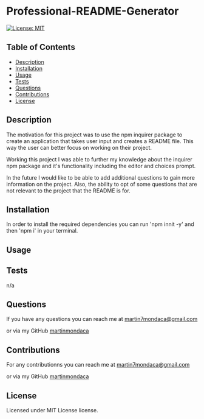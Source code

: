 # Professional-README-Generator

  [![License: MIT](https://img.shields.io/badge/License-MIT-yellow.svg)](https://opensource.org/licenses/MIT)

  ## Table of Contents
  * [Description](#description)
  * [Installation](#installation)
  * [Usage](#usage)
  * [Tests](#tests)
  * [Questions](#questions)
  * [Contributions](#contributions)
  * [License](#license)

  ## Description
  The motivation for this project was to use the npm inquirer package to create an application that takes user input and creates a README file. This way the user can better focus on working on their project.

  Working this project I was able to further my knowledge about the inquirer npm package and it's functionality including the editor and choices prompt.

  In the future I would like to be able to add additional questions to gain more information on the project. Also, the ability to opt of some questions that are not relevant to the project that the README is for.

  ## Installation
  In order to install the required dependencies you can run 'npm innit -y' and then 'npm i' in your terminal.

  ## Usage
  

  ## Tests
  n/a

  ## Questions  
  If you have any questions you can reach me at martin7mondaca@gmail.com

 or via my GitHub [martinmondaca](https://github.com/martinmondaca)

  ## Contributions
  For any contributionns you can reach me at martin7mondaca@gmail.com

 or via my GitHub [martinmondaca](https://github.com/martinmondaca)

  ## License
  Licensed under MIT License license.

